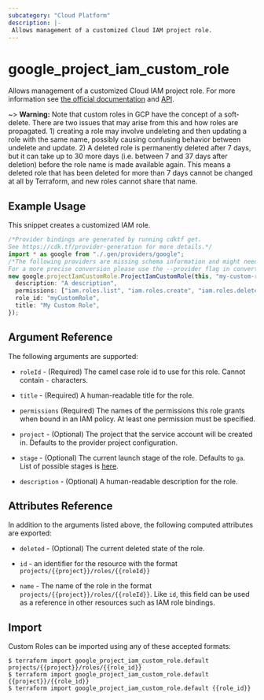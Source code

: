 ```yaml
---
subcategory: "Cloud Platform"
description: |-
 Allows management of a customized Cloud IAM project role.
---
```


# google\_project\_iam\_custom\_role

Allows management of a customized Cloud IAM project role. For more information see
[the official documentation](https://cloud.google.com/iam/docs/understanding-custom-roles)
and
[API](https://cloud.google.com/iam/reference/rest/v1/projects.roles).

\~> **Warning:** Note that custom roles in GCP have the concept of a soft-delete. There are two issues that may arise
from this and how roles are propagated. 1) creating a role may involve undeleting and then updating a role with the
same name, possibly causing confusing behavior between undelete and update. 2) A deleted role is permanently deleted
after 7 days, but it can take up to 30 more days (i.e. between 7 and 37 days after deletion) before the role name is
made available again. This means a deleted role that has been deleted for more than 7 days cannot be changed at all
by Terraform, and new roles cannot share that name.

## Example Usage

This snippet creates a customized IAM role.

```typescript
/*Provider bindings are generated by running cdktf get.
See https://cdk.tf/provider-generation for more details.*/
import * as google from "./.gen/providers/google";
/*The following providers are missing schema information and might need manual adjustments to synthesize correctly: google.
For a more precise conversion please use the --provider flag in convert.*/
new google.projectIamCustomRole.ProjectIamCustomRole(this, "my-custom-role", {
  description: "A description",
  permissions: ["iam.roles.list", "iam.roles.create", "iam.roles.delete"],
  role_id: "myCustomRole",
  title: "My Custom Role",
});

```

## Argument Reference

The following arguments are supported:

*   `roleId` - (Required) The camel case role id to use for this role. Cannot contain `-` characters.

*   `title` - (Required) A human-readable title for the role.

*   `permissions` (Required) The names of the permissions this role grants when bound in an IAM policy. At least one permission must be specified.

*   `project` - (Optional) The project that the service account will be created in.
    Defaults to the provider project configuration.

*   `stage` - (Optional) The current launch stage of the role.
    Defaults to `ga`.
    List of possible stages is [here](https://cloud.google.com/iam/reference/rest/v1/organizations.roles#Role.RoleLaunchStage).

*   `description` - (Optional) A human-readable description for the role.

## Attributes Reference

In addition to the arguments listed above, the following computed attributes are
exported:

*   `deleted` - (Optional) The current deleted state of the role.

*   `id` - an identifier for the resource with the format `projects/{{project}}/roles/{{roleId}}`

*   `name` - The name of the role in the format `projects/{{project}}/roles/{{roleId}}`. Like `id`, this field can be used as a reference in other resources such as IAM role bindings.

## Import

Custom Roles can be imported using any of these accepted formats:

```console
$ terraform import google_project_iam_custom_role.default projects/{{project}}/roles/{{role_id}}
$ terraform import google_project_iam_custom_role.default {{project}}/{{role_id}}
$ terraform import google_project_iam_custom_role.default {{role_id}}
```
